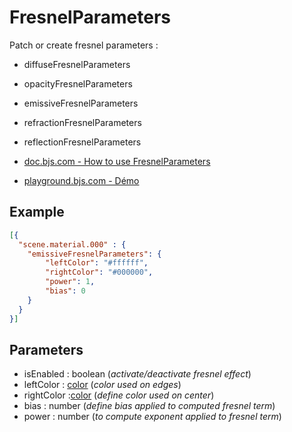 # FresnelParameters

Patch or create fresnel parameters :
* diffuseFresnelParameters
* opacityFresnelParameters
* emissiveFresnelParameters
* refractionFresnelParameters
* reflectionFresnelParameters

* [doc.bjs.com - How to use FresnelParameters](https://doc.babylonjs.com/how_to/how_to_use_fresnelparameters) 
* [playground.bjs.com - Démo](http://www.babylonjs-playground.com/?19)

## Example
```json
[{
  "scene.material.000" : {
    "emissiveFresnelParameters": {
        "leftColor": "#ffffff",
        "rightColor": "#000000",
        "power": 1,
        "bias": 0
    }
  }
}]
```

## Parameters

* isEnabled : boolean  (_activate/deactivate fresnel effect_)
* leftColor : [color](colors-vectors-patching.md#colors) (_color used on edges_)
* rightColor :[color](colors-vectors-patching.md#colors) (_define color used on center_)
* bias : number (_define bias applied to computed fresnel term_)
* power : number (_to compute exponent applied to fresnel term_)



